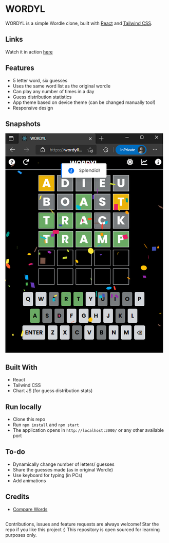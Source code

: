 # WORDYL

WORDYL is a simple Wordle clone, built with [React](https://reactjs.org/) and [Tailwind CSS](https://tailwindcss.com/).

## Links

 Watch it in action [here](https://wordyll.netlify.app/)

 ## Features
- 5 letter word, six guesses
- Uses the same word list as the original wordle
- Can play any number of times in a day
- Guess distribution statistics
- App theme based on device theme (can be changed manually too!)
- Responsive design

## Snapshots

![demo-image](./public/screenshots/wordyl.png)

## Built With

- React
- Tailwind CSS
- Chart JS (for guess distribution stats)

## Run locally

- Clone this repo
- Run `npm install` and `npm start`
- The application opens in `http://localhost:3000/` or any other available port

## To-do
- Dynamically change number of letters/ guesses
- Share the guesses made (as in original Wordle)
- Use keyboard for typing (in PCs)
- Add animations

## Credits

- [Compare Words](https://www.npmjs.com/package/compare-words)

##

Contributions, issues and feature requests are always welcome!
Star the repo if you like this project :)
This repository is open sourced for learning purposes only.